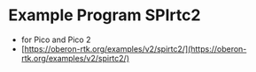 # Example Program SPIrtc2

* for Pico and Pico 2
* [https://oberon-rtk.org/examples/v2/spirtc2/](https://oberon-rtk.org/examples/v2/spirtc2/)
